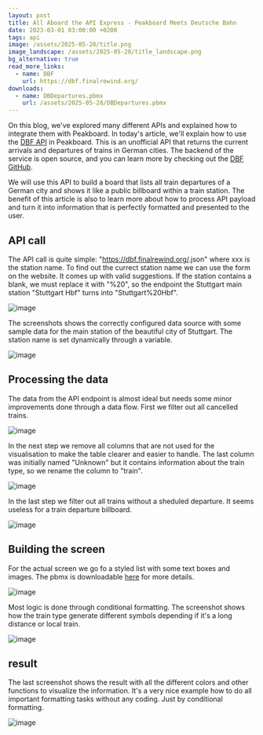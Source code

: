 ```yaml
---
layout: post
title: All Aboard the API Express - Peakboard Meets Deutsche Bahn
date: 2023-03-01 03:00:00 +0200
tags: api
image: /assets/2025-05-28/title.png
image_landscape: /assets/2025-05-28/title_landscape.png
bg_alternative: true
read_more_links:
  - name: DBF
    url: https://dbf.finalrewind.org/
downloads:
  - name: DBDepartures.pbmx
    url: /assets/2025-05-28/DBDepartures.pbmx
---
```

On this blog, we've explored many different APIs and explained how to integrate them with Peakboard. In today's article, we'll explain how to use the [DBF API](https://dbf.finalrewind.org) in Peakboard. This is an unofficial API that returns the current arrivals and departures of trains in German cities. The backend of the service is open source, and you can learn more by checking out the [DBF GitHub](https://github.com/derf/db-fakedisplay).

We will use this API to build a board that lists all train departures of a German city and shows it like a public billboard within a train station. The benefit of this article is also to learn more about how to process API payload and turn it into information that is perfectly formatted and presented to the user.

## API call

The API call is quite simple: "https://dbf.finalrewind.org/<xxx>.json" where xxx is the station name. To find out the currect station name we can use the form on the website. It comes up with valid suggestions. If the station contains a blank, we must replace it with "%20", so the endpoint the Stuttgart main station "Stuttgart Hbf" turns into "Stuttgart%20Hbf".

![image](/assets/2025-05-28/010.png)

The screenshots shows the correctly configured data source with some sample data for the main station of the beautiful city of Stuttgart. The station name is set dynamically through a variable.

![image](/assets/2025-05-28/020.png)

## Processing the data

The data from the API endpoint is almost ideal but needs some minor improvements done through a data flow.
First we filter out all cancelled trains.

![image](/assets/2025-05-28/030.png)

In the next step we remove all columns that are not used for the visualisation to make the table clearer and easier to handle. The last column was initially named "Unknown" but it contains information about the train type, so we rename the column to "train".

![image](/assets/2025-05-28/040.png)

In the last step we filter out all trains without a sheduled departure. It seems useless for a train departure billboard.

![image](/assets/2025-05-28/050.png)

## Building the screen

For the actual screen we go fo a styled list with some text boxes and images. The pbmx is downloadable [here](/assets/2025-05-28/DBDepartures.pbmx) for more details.

![image](/assets/2025-05-28/060.png)

Most logic is done through conditional formatting. The screenshot shows how the train type generate different symbols depending if it's a long distance or local train.

![image](/assets/2025-05-28/070.png)

## result

The last screenshot shows the result with all the different colors and other functions to visualize the information. It's a very nice example how to do all important formatting tasks without any coding. Just by conditional formatting.

![image](/assets/2025-05-28/080.png)
